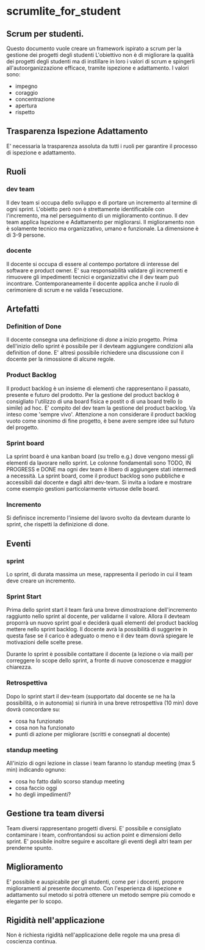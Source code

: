 # scrumlite_for_student

## Scrum per studenti.
Questo documento vuole creare un framework ispirato a scrum per la gestione dei progetti degli studenti
L'obiettivo non è di migliorare la qualità dei progetti degli studenti ma di instillare in loro i valori di scrum e spingerli all'autoorganizzazione efficace, tramite ispezione e adattamento.
I valori sono:
- impegno
- coraggio
- concentrazione
- apertura
- rispetto

## Trasparenza Ispezione Adattamento
E' necessaria la trasparenza assoluta da tutti i ruoli per garantire il processo di ispezione e adattamento.

## Ruoli

### dev team
Il dev team si occupa dello sviluppo e di portare un incremento al termine di ogni sprint. L'obietto però non è strettamente identificabile con l'incremento, ma nel perseguimento di un miglioramento continuo.
Il dev team applica Ispezione e Adattamento per migliorarsi. Il miglioramento non è solamente tecnico ma organizzativo, umano e funzionale.
La dimensione è di 3-9 persone.

### docente
Il docente si occupa di essere al contempo portatore di interesse del software e product owner. E' sua responsabilità validare gli incrementi e rimuovere gli impedimenti tecnici e organizzativi che il dev team può incontrare.
Contemporaneamente il docente applica anche il ruolo di cerimoniere di scrum e ne valida l'esecuzione.

## Artefatti

### Definition of Done
Il docente consegna una definizione di _done_ a inizio progetto. Prima dell'inizio dello sprint è possibile per il devteam aggiungere condizioni alla definition of done. E' altresì possibile richiedere una discussione con il docente per la rimossione di alcune regole.

### Product Backlog
Il product backlog è un insieme di elementi che rappresentano il passato, presente e futuro del prodotto.
Per la gestione del product backlog è consigliato l'utilizzo di una board fisica e postit o di una board trello (o simile) ad hoc.
E' compito del dev team la gestione del product backlog. Va inteso come 'sempre vivo'. 
Attenzione a non considerare il product backlog vuoto come sinonimo di fine progetto, è bene avere sempre idee sul futuro del progetto. 

### Sprint board
La sprint board è una kanban board (su trello e.g.) dove vengono messi gli elementi da lavorare nello sprint. Le colonne fondamentali sono TODO, IN PROGRESS e DONE ma ogni dev team è libero di aggiungere stati intermedi a necessità.
La sprint board, come il product backlog sono pubbliche e accessibili dal docente e dagli altri dev-team.
Si invita a lodare e mostrare come esempio gestioni particolarmente virtuose delle board.

### Incremento
Si definisce incremento l'insieme del lavoro svolto da devteam durante lo sprint, che rispetti la definizione di done.

## Eventi

### sprint
Lo sprint, di durata massima un mese, rappresenta il periodo in cui il team deve creare un incremento.

### Sprint Start
Prima dello sprint start il team farà una breve dimostrazione dell'incremento raggiunto nello sprint al docente, per validarne il valore. 
Allora il devteam proporrà un nuovo sprint goal e deciderà quali elementi del product backlog mettere nello sprint backlog.
Il docente avrà la possibilità di suggerire in questa fase se il carico è adeguato o meno e il dev team dovrà spiegare le motivazioni delle scelte prese.

Durante lo sprint è possibile contattare il docente (a lezione o via mail) per correggere lo scope dello sprint, a fronte di nuove conoscenze e maggior chiarezza.

### Retrospettiva
Dopo lo sprint start il dev-team (supportato dal docente se ne ha la possibilità, o in autonomia) si riunirà in una breve retrospettiva (10 min) dove dovrà concordare su:
- cosa ha funzionato 
- cosa non ha funzionato
- punti di azione per migliorare (scritti e consegnati al docente)

### standup meeting
All'inizio di ogni lezione in classe i team faranno lo standup meeting (max 5 min) indicando ognuno:
- cosa ho fatto dallo scorso standup meeting
- cosa faccio oggi
- ho degli impedimenti?

## Gestione tra team diversi
Team diversi rappresentano progetti diversi. E' possibile e consigliato contaminare i team, confrontandosi su action point e dimensioni dello sprint. E' possibile inoltre seguire e ascoltare gli eventi degli altri team per prenderne spunto.

## Miglioramento
E' possibile e auspicabile per gli studenti, come per i docenti, proporre miglioramenti al presente documento. Con l'esperienza di ispezione e adattamento sul metodo si potrà ottenere un metodo sempre più comodo e elegante per lo scopo.

## Rigidità nell'applicazione
Non è richiesta rigidità nell'applicazione delle regole ma una presa di coscienza continua. 

